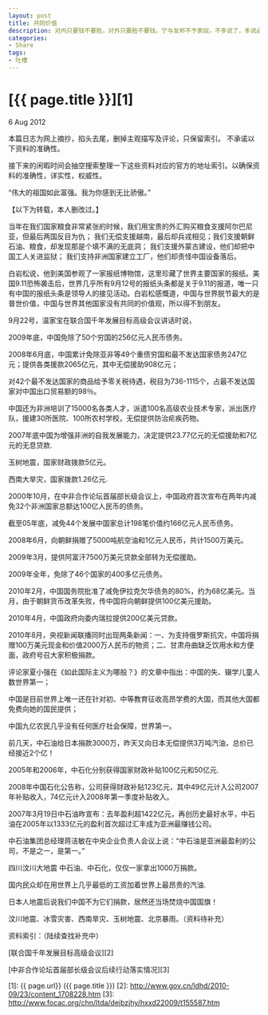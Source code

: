 ```yaml
---
layout: post
title: 共同价值
description: 对内只要钱不要脸，对外只要脸不要钱。宁与友邦不予家奴。不多说了，多说必死，死后挫骨扬灰。
categories:
- Share
tags:
- 吐槽
---
```


# [{{ page.title }}][1]

6 Aug 2012

本篇日志为网上摘抄，掐头去尾，删掉主观描写及评论，只保留索引。 不承诺以下资料的准确性。

接下来的闲暇时间会抽空搜索整理一下这些资料对应的官方的地址索引。以确保资料的准确性，详实性，权威性。

“伟大的祖国如此富强。我为你感到无比骄傲。”

【以下为转载，本人删改过。】

当年在我们国家粮食非常紧张的时候，我们用宝贵的外汇购买粮食支援阿尔巴尼亚，但最后两国反目为仇；
我们无偿支援越南，最后却兵戎相见；我们支援朝鲜石油、粮食，却发现那是个填不满的无底洞；
我们支援外蒙古建设，他们却把中国工人关进监狱；
我们支持非洲国家建立工厂，他们却责怪中国设备落后。

白岩松说，他到美国参观了一家报纸博物馆，这里珍藏了世界主要国家的报纸。美国9.11恐怖袭击后，世界几乎所有9月12号的报纸头条都是关于9.11的报道，唯一只有中国的报纸头条是领导人的接见活动。白岩松感慨道，中国与世界脱节最大的是普世价值，中国与世界其他国家没有共同的价值观，所以得不到朋友。

9月22号，温家宝在联合国千年发展目标高级会议讲话时说，

2009年底，中国免除了50个穷国的256亿元人民币债务。

2008年6月底，中国累计免除亚非等49个重债穷国和最不发达国家债务247亿元；提供各类援款2065亿元，其中无偿援助908亿元；

对42个最不发达国家的商品给予零关税待遇，税目为736-1115个，占最不发达国家对中国出口贸易额的98％。

中国还为非洲培训了15000名各类人才，派遣100名高级农业技术专家，派出医疗队，援建30所医院、100所农村学校，无偿提供防治疟疾药物。

2007年底中国为增强非洲的自我发展能力，决定提供23.77亿元的无偿援助和7亿元的无息贷款.


玉树地震，国家财政拨款5亿元。

西南大旱灾，国家拨款1.26亿元.

2000年10月，在中非合作论坛首届部长级会议上，中国政府首次宣布在两年内减免32个非洲国家总额达100亿人民币的债务。

截至05年底，减免44个发展中国家总计198笔价值约166亿元人民币债务。 

2008年6月，向朝鲜捐赠了5000吨航空油和1亿元人民币，共计1500万美元。

2009年3月，提供阿富汗7500万美元贷款全部转为无偿援助。

2009年全年，免除了46个国家的400多亿元债务。 

2010年2月，中国国务院批准了减免伊拉克欠华债务的80%，约为68亿美元。当月，由于朝鲜货币改革失败，传中国将向朝鲜提供100亿美元援助。 

2010年4月，中国政府向委内瑞拉提供200亿美元贷款。

2010年8月，央视新闻联播同时出现两条新闻：一、为支持俄罗斯抗灾，中国将捐赠100万美元现金和价值2000万人民币的物资；二、甘肃舟曲缺乏饮用水和方便面，政府号召大家积极捐款。

评论家夏小强在《如此国际主义为哪般？》的文章中指出：中国的失、辍学儿童人数世界第一；

中国是目前世界上唯一还在针对初、中等教育征收高昂学费的大国，而其他大国都免费向她的国民提供；

中国九亿农民几乎没有任何医疗社会保障，世界第一。

前几天，中石油给日本捐款3000万，昨天又向日本无偿提供3万吨汽油，总价已经接近2个亿！

2005年和2006年，中石化分别获得国家财政补贴100亿元和50亿元.

2008年中国石化公告称，公司获得财政补贴123亿元，其中49亿元计入公司2007年补贴收入，74亿元计入2008年第一季度补贴收入。 

2007年3月19日中石油昨宣布：去年盈利超1422亿元，再创历史最好水平，中石油在2005年以1333亿元的盈利首次超过汇丰成为亚洲最赚钱公司。

中石油集团总经理蒋洁敏在中央企业负责人会议上说：“中石油是亚洲最盈利的公司，不是之一，是第一。” 

四川汶川大地震 中石油、中石化，仅仅一家拿出1000万捐款。

国内民众却在用世界上几乎最低的工资加着世界上最昂贵的汽油.

日本人地震后说我们中国不为它们捐款，居然还当场焚烧中国国旗！


汶川地震、冰雪灾害、西南旱灾、玉树地震、北京暴雨。（资料待补充）



资料索引：（陆续查找补充中）

[联合国千年发展目标高级会议][2]

[中非合作论坛首届部长级会议后续行动落实情况][3]


[1]:    {{ page.url}}  ({{ page.title }})
[2]: http://www.gov.cn/ldhd/2010-09/23/content_1708228.htm
[3]: http://www.focac.org/chn/ltda/dejbzjhy/hxxd22009/t155587.htm